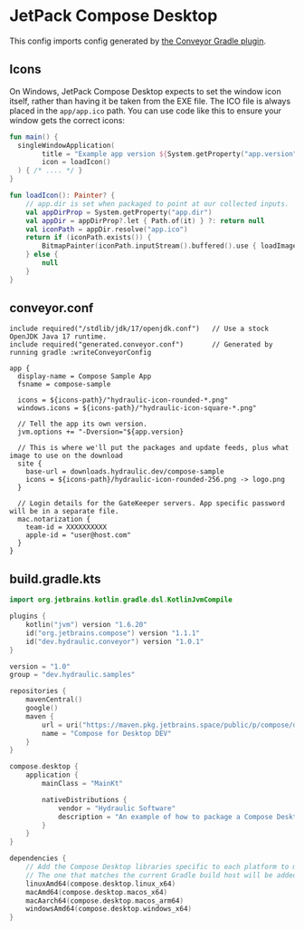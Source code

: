 # JetPack Compose Desktop

This config imports config generated by [the Conveyor Gradle plugin](../configs/maven-gradle.md#reading-configuration-from-gradle).

## Icons

On Windows, JetPack Compose Desktop expects to set the window icon itself, rather than having it be taken from the EXE file. The ICO file is always placed in the `app/app.ico` path. You can use code like this to ensure your window gets the correct icons:

```kotlin
fun main() {
  singleWindowApplication(
        title = "Example app version ${System.getProperty("app.version")}",
        icon = loadIcon()
  ) { /* .... */ }
}

fun loadIcon(): Painter? {
    // app.dir is set when packaged to point at our collected inputs.
    val appDirProp = System.getProperty("app.dir")
    val appDir = appDirProp?.let { Path.of(it) } ?: return null
    val iconPath = appDir.resolve("app.ico")
    return if (iconPath.exists()) {
        BitmapPainter(iconPath.inputStream().buffered().use { loadImageBitmap(it) })
    } else {
        null
    }
}
```

## conveyor.conf

```hocon
include required("/stdlib/jdk/17/openjdk.conf")   // Use a stock OpenJDK Java 17 runtime.
include required("generated.conveyor.conf")       // Generated by running gradle :writeConveyorConfig

app {
  display-name = Compose Sample App
  fsname = compose-sample
  
  icons = ${icons-path}/"hydraulic-icon-rounded-*.png"
  windows.icons = ${icons-path}/"hydraulic-icon-square-*.png"
  
  // Tell the app its own version.
  jvm.options += "-Dversion="${app.version}

  // This is where we'll put the packages and update feeds, plus what image to use on the download 
  site {
    base-url = downloads.hydraulic.dev/compose-sample
    icons = ${icons-path}/hydraulic-icon-rounded-256.png -> logo.png
  }

  // Login details for the GateKeeper servers. App specific password will be in a separate file.
  mac.notarization {
    team-id = XXXXXXXXXX
    apple-id = "user@host.com"
  }
}
```

## build.gradle.kts

```kotlin
import org.jetbrains.kotlin.gradle.dsl.KotlinJvmCompile

plugins {
    kotlin("jvm") version "1.6.20"
    id("org.jetbrains.compose") version "1.1.1"
    id("dev.hydraulic.conveyor") version "1.0.1"
}

version = "1.0"
group = "dev.hydraulic.samples"

repositories {
    mavenCentral()
    google()
    maven {
        url = uri("https://maven.pkg.jetbrains.space/public/p/compose/dev")
        name = "Compose for Desktop DEV"
    }
}

compose.desktop {
    application {
        mainClass = "MainKt"

        nativeDistributions {
            vendor = "Hydraulic Software"
            description = "An example of how to package a Compose Desktop app with Conveyor"
        }
    }
}

dependencies {
    // Add the Compose Desktop libraries specific to each platform to machine-specific dependency configurations.
    // The one that matches the current Gradle build host will be added to 'implementation' automatically, so this is sufficient.
    linuxAmd64(compose.desktop.linux_x64)
    macAmd64(compose.desktop.macos_x64)
    macAarch64(compose.desktop.macos_arm64)
    windowsAmd64(compose.desktop.windows_x64)
}
```
